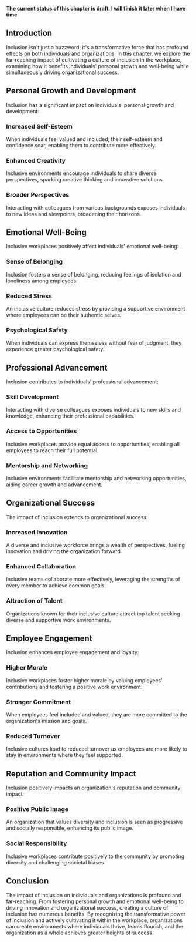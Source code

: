 **The current status of this chapter is draft. I will finish it later when I have time**

Introduction
------------

Inclusion isn't just a buzzword; it's a transformative force that has profound effects on both individuals and organizations. In this chapter, we explore the far-reaching impact of cultivating a culture of inclusion in the workplace, examining how it benefits individuals' personal growth and well-being while simultaneously driving organizational success.

Personal Growth and Development
-------------------------------

Inclusion has a significant impact on individuals' personal growth and development:

### Increased Self-Esteem

When individuals feel valued and included, their self-esteem and confidence soar, enabling them to contribute more effectively.

### Enhanced Creativity

Inclusive environments encourage individuals to share diverse perspectives, sparking creative thinking and innovative solutions.

### Broader Perspectives

Interacting with colleagues from various backgrounds exposes individuals to new ideas and viewpoints, broadening their horizons.

Emotional Well-Being
--------------------

Inclusive workplaces positively affect individuals' emotional well-being:

### Sense of Belonging

Inclusion fosters a sense of belonging, reducing feelings of isolation and loneliness among employees.

### Reduced Stress

An inclusive culture reduces stress by providing a supportive environment where employees can be their authentic selves.

### Psychological Safety

When individuals can express themselves without fear of judgment, they experience greater psychological safety.

Professional Advancement
------------------------

Inclusion contributes to individuals' professional advancement:

### Skill Development

Interacting with diverse colleagues exposes individuals to new skills and knowledge, enhancing their professional capabilities.

### Access to Opportunities

Inclusive workplaces provide equal access to opportunities, enabling all employees to reach their full potential.

### Mentorship and Networking

Inclusive environments facilitate mentorship and networking opportunities, aiding career growth and advancement.

Organizational Success
----------------------

The impact of inclusion extends to organizational success:

### Increased Innovation

A diverse and inclusive workforce brings a wealth of perspectives, fueling innovation and driving the organization forward.

### Enhanced Collaboration

Inclusive teams collaborate more effectively, leveraging the strengths of every member to achieve common goals.

### Attraction of Talent

Organizations known for their inclusive culture attract top talent seeking diverse and supportive work environments.

Employee Engagement
-------------------

Inclusion enhances employee engagement and loyalty:

### Higher Morale

Inclusive workplaces foster higher morale by valuing employees' contributions and fostering a positive work environment.

### Stronger Commitment

When employees feel included and valued, they are more committed to the organization's mission and goals.

### Reduced Turnover

Inclusive cultures lead to reduced turnover as employees are more likely to stay in environments where they feel supported.

Reputation and Community Impact
-------------------------------

Inclusion positively impacts an organization's reputation and community impact:

### Positive Public Image

An organization that values diversity and inclusion is seen as progressive and socially responsible, enhancing its public image.

### Social Responsibility

Inclusive workplaces contribute positively to the community by promoting diversity and challenging societal biases.

Conclusion
----------

The impact of inclusion on individuals and organizations is profound and far-reaching. From fostering personal growth and emotional well-being to driving innovation and organizational success, creating a culture of inclusion has numerous benefits. By recognizing the transformative power of inclusion and actively cultivating it within the workplace, organizations can create environments where individuals thrive, teams flourish, and the organization as a whole achieves greater heights of success.
